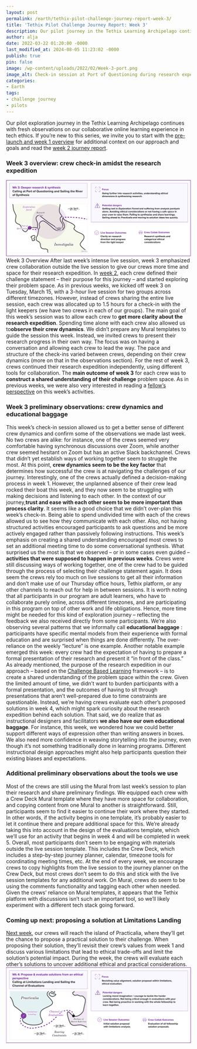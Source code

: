 ```yaml
---
layout: post
permalink: /earth/tethix-pilot-challenge-journey-report-week-3/
title: 'Tethix Pilot Challenge Journey Report: Week 3'
description: Our pilot journey in the Tethix Learning Archipelago continues with fresh observations on this unique learning experience in tech ethics.
author: alja
date: 2022-03-22 01:20:00 -0000
last_modified_at: 2024-08-05 11:23:02 -0000
publish: true
pin: false
image: /wp-content/uploads/2022/02/Week-3-port.png
image_alt: Check-in session at Port of Questioning during research expedition
categories:
- Earth
tags:
- challenge journey
- pilots
---
```

Our pilot exploration journey in the Tethix Learning Archipelago continues with fresh observations on our collaborative online learning experience in tech ethics. If you’re new to this series, we invite you to start with the [pre-launch and week 1 overview](https://tethix.co/blog/tethix-pilot-challenge-journey-report-pre-launch-and-week-1/) for additional context on our approach and goals and read the [week 2 journey report](https://tethix.co/blog/tethix-pilot-challenge-journey-report-week-2/).

### Week 3 overview: crew check-in amidst the research expedition

![](/wp-content/uploads/2022/03/pilot-week-3-overview.png) Week 3 Overview After last week’s intense live session, week 3 emphasized crew collaboration outside the live session to give our crews more time and space for their research expedition. In [week 2](https://tethix.co/blog/tethix-pilot-challenge-journey-report-week-2/), each crew defined their challenge statement – their purpose for this journey – and started exploring their problem space. As in previous weeks, we kicked off week 3 on Tuesday, March 15, with a 3-hour live session for two groups across different timezones. However, instead of crews sharing the entire live session, each crew was allocated up to 1.5 hours for a check-in with the light keepers (we have two crews in each of our groups). The main goal of this week’s session was to allow each crew to **get more clarity about the research expedition**. Spending time alone with each crew also allowed us to**observe their crew dynamics**. We didn’t prepare any Mural templates to guide the session this week. Instead, we invited crews to present their research progress in their own way. The focus was on having a conversation and allowing each crew to lead the way. The pace and structure of the check-ins varied between crews, depending on their crew dynamics (more on that in the observations section). For the rest of week 3, crews continued their research expedition independently, using different tools for collaboration. The **main outcome of week 3** for each crew was to **construct a shared understanding of their challenge** problem space. As in previous weeks, we were also very interested in reading a [fellow’s perspective](https://magagpa.wordpress.com/2022/03/20/tethix-week-3/) on this week’s activities.

### Week 3 preliminary observations: crew dynamics and educational baggage

This week’s check-in session allowed us to get a better sense of different crew dynamics and confirm some of the observations we made last week. No two crews are alike: for instance, one of the crews seemed very comfortable having synchronous discussions over Zoom, while another crew seemed hesitant on Zoom but has an active Slack backchannel. Crews that didn’t yet establish ways of working together seem to struggle the most. At this point, **crew dynamics seem to be the key factor** that determines how successful the crew is at navigating the challenges of our journey. Interestingly, one of the crews actually defined a decision-making process in week 1. However, the unplanned absence of their crew lead rocked their boat this week, and they now seem to be struggling with making decisions and listening to each other. In the context of our journey,**trust and ease with each other seem to be more important than process clarity**. It seems like a good choice that we didn’t over-plan this week’s check-in. Being able to spend undivided time with each of the crews allowed us to see how they communicate with each other. Also, not having structured activities encouraged participants to ask questions and be more actively engaged rather than passively following instructions. This week’s emphasis on creating a shared understanding encouraged most crews to set an additional meeting time to do some conversational synthesis. What surprised us the most is that we observed – or in some cases even guided – **activities that were supposed to happen in previous weeks**. Crews were still discussing ways of working together, one of the crew had to be guided through the process of selecting their challenge statement again. It does seem the crews rely too much on live sessions to get all their information and don’t make use of our Thursday office hours, Tethix platform, or any other channels to reach out for help in between sessions. It is worth noting that all participants in our program are adult learners, who have to collaborate purely online, across different timezones, and are participating in this program on top of other work and life obligations. Hence, more time might be needed for this kind of exploration journey – reflecting the feedback we also received directly from some participants. We’re also observing several patterns that we informally call **educational baggage** : participants have specific mental models from their experience with formal education and are surprised when things are done differently. The over-reliance on the weekly “lecture” is one example. Another notable example emerged this week: every crew had the expectation of having to prepare a formal presentation of their research and present it “in front of the class.” As already mentioned, the purpose of the research expedition in our approach – based on the [Challenge Based Learning](https://www.challengebasedlearning.org/) framework – is to create a shared understanding of the problem space within the crew. Given the limited amount of time, we didn’t want to burden participants with a formal presentation, and the outcomes of having to sit through presentations that aren’t well-prepared due to time constraints are questionable. Instead, we’re having crews evaluate each other’s proposed solutions in week 4, which might spark curiosity about the research expedition behind each solution. That said, we do realize that as instructional designers and facilitators **we also have our own educational baggage**. For instance, this week, we wondered how we could better support different ways of expression other than writing answers in boxes. We also need more confidence in weaving storytelling into the journey, even though it’s not something traditionally done in learning programs. Different instructional design approaches might also help participants question their existing biases and expectations.

### Additional preliminary observations about the tools we use

Most of the crews are still using the Mural from last week’s session to plan their research and share preliminary findings. We equipped each crew with a Crew Deck Mural template where they have more space for collaboration, and copying content from one Mural to another is straightforward. Still, participants seem to find it easier to continue their work where they started. In other words, if the activity begins in one template, it’s probably easier to let it continue there and prepare additional space for this. We’re already taking this into account in the design of the evaluations template, which we’ll use for an activity that begins in week 4 and will be completed in week 5. Overall, most participants don’t seem to be engaging with materials outside the live session template. This includes the Crew Deck, which includes a step-by-step journey planner, calendar, timezone tools for coordinating meeting times, etc. At the end of every week, we encourage crews to copy highlights from the live session to the journey planner on the Crew Deck, but most crews don’t seem to do this and stick with the live session templates for any additional work. On Mural, crews do seem to be using the comments functionality and tagging each other when needed. Given the crews’ reliance on Mural templates, it appears that the Tethix platform with discussions isn’t such an important tool, so we’ll likely experiment with a different tech stack going forward.

### Coming up next: proposing a solution at Limitations Landing

[Next week](https://tethix.co/blog/tethix-pilot-challenge-journey-report-week-4/), our crews will reach the island of Practicalia, where they’ll get the chance to propose a practical solution to their challenge. When proposing their solution, they’ll revisit their crew’s values from week 1 and discuss various limitations that lead to ethical trade-offs and limit the solution’s potential impact. During the week, the crews will evaluate each other’s solutions to uncover additional ethical and practical considerations. ![](/wp-content/uploads/2022/03/pilot-week-4-overview.png)
